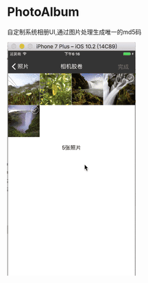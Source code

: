 # PhotoAlbum
自定制系统相册UI,通过图片处理生成唯一的md5码

![效果gif](https://github.com/wangzhansheng1224/PhotoAlbum/blob/master/show.gif)


